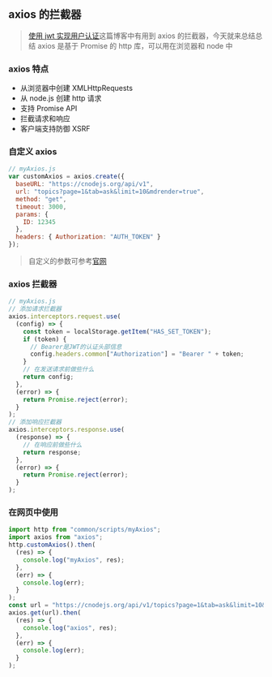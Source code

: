 ## axios 的拦截器

> [使用 jwt 实现用户认证](https://github.com/dirkhe1051931999/hjBlog/blob/master/blog-management/lessons/05.md)这篇博客中有用到 axios 的拦截器，今天就来总结总结 axios 是基于 Promise 的 http 库，可以用在浏览器和 node 中

### axios 特点

- 从浏览器中创建 XMLHttpRequests
- 从 node.js 创建 http 请求
- 支持 Promise API
- 拦截请求和响应
- 客户端支持防御 XSRF

### 自定义 axios

```js
// myAxios.js
var customAxios = axios.create({
  baseURL: "https://cnodejs.org/api/v1",
  url: "topics?page=1&tab=ask&limit=10&mdrender=true",
  method: "get",
  timeout: 3000,
  params: {
    ID: 12345
  },
  headers: { Authorization: "AUTH_TOKEN" }
});
```

> 自定义的参数可参考[官网](https://www.kancloud.cn/yunye/axios/234845)

### axios 拦截器

```js
// myAxios.js
// 添加请求拦截器
axios.interceptors.request.use(
  (config) => {
    const token = localStorage.getItem("HAS_SET_TOKEN");
    if (token) {
      // Bearer是JWT的认证头部信息
      config.headers.common["Authorization"] = "Bearer " + token;
    }
    // 在发送请求前做些什么
    return config;
  },
  (error) => {
    return Promise.reject(error);
  }
);
// 添加响应拦截器
axios.interceptors.response.use(
  (response) => {
    // 在响应前做些什么
    return response;
  },
  (error) => {
    return Promise.reject(error);
  }
);
```

### 在网页中使用

```js
import http from "common/scripts/myAxios";
import axios from "axios";
http.customAxios().then(
  (res) => {
    console.log("myAxios", res);
  },
  (err) => {
    console.log(err);
  }
);
const url = "https://cnodejs.org/api/v1/topics?page=1&tab=ask&limit=10&mdrender=true";
axios.get(url).then(
  (res) => {
    console.log("axios", res);
  },
  (err) => {
    console.log(err);
  }
);
```
